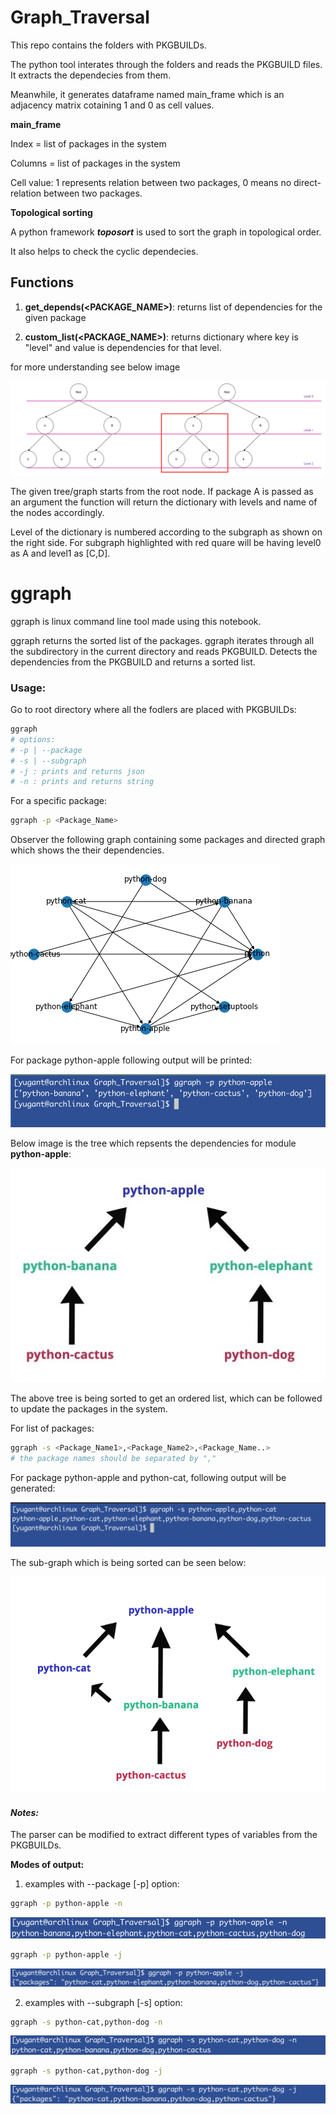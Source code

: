 # Graph_Traversal



This repo contains the folders with PKGBUILDs.



The python tool interates through the folders and reads the PKGBUILD files. It extracts the dependecies from them.

Meanwhile, it generates dataframe named main_frame which is an adjacency matrix cotaining 1 and 0 as cell values.



**main_frame**

Index = list of packages in the system

Columns = list of packages in the system

Cell value: 1 represents relation between two packages, 0 means no direct-relation between two packages.



**Topological sorting**

A python framework ***toposort*** is used to sort the graph in topological order.

It also helps to check the cyclic dependecies.



## Functions

1. **get_depends(<PACKAGE_NAME>)**: returns list of dependencies for the given package

2. **custom_list(<PACKAGE_NAME>)**: returns dictionary where key is "level" and value is dependencies for that level.

for more understanding see below image 

![graph](./graph2.png)

The given tree/graph starts from the root node. If package A is passed as an argument the function will return the dictionary with levels and name of the nodes accordingly.

Level of the dictionary is numbered according to the subgraph as shown on the right side. For subgraph highlighted with red quare will be having level0 as A and level1 as [C,D].



# ggraph

ggraph is linux command line tool made using this notebook.

ggraph returns the sorted list of the packages. ggraph iterates through all the subdirectory in the current directory and reads PKGBUILD. Detects the dependencies from the PKGBUILD and returns a sorted list.



### Usage:

Go to root directory where all the fodlers are placed with PKGBUILDs:

```sh
ggraph
# options:
# -p | --package
# -s | --subgraph
# -j : prints and returns json 
# -n : prints and returns string
```

For a specific package:

```sh
ggraph -p <Package_Name>
```



Observer the following graph containing some packages and directed graph which shows the their dependencies.

<img src="./graph.png">



For package python-apple following output will be printed:

<img src="./Screenshot 2020-09-01 at 3.36.14 PM.png">



Below image is the tree which repsents the dependencies for module **python-apple**:

<img src="./tree.jpg">

The above tree is being sorted to get an ordered list, which can be followed to update the packages in the system.

For list of packages:

```sh
ggraph -s <Package_Name1>,<Package_Name2>,<Package_Name..>
# the package names should be separated by ","
```

For package python-apple and python-cat, following output will be generated:

<img src="./Screenshot 2020-09-14 at 4.06.58 PM.png" >

The sub-graph which is being sorted can be seen below:

<img src="./tree2.png">

#### *Notes:*

The parser can be modified to extract different types of variables from the PKGBUILDs.



**Modes of output:**

1. examples with --package [-p] option:

```sh
ggraph -p python-apple -n
```

<img src="./Screenshot 2020-10-06 at 4.13.35 PM.png">

```sh
ggraph -p python-apple -j
```

<img src="./Screenshot 2020-10-06 at 4.15.38 PM.png">



2. examples with --subgraph [-s] option:

```sh
ggraph -s python-cat,python-dog -n
```

<img src="./Screenshot 2020-10-06 at 4.21.54 PM.png">

```sh
ggraph -s python-cat,python-dog -j
```

<img src="./Screenshot 2020-10-06 at 4.22.56 PM.png">

